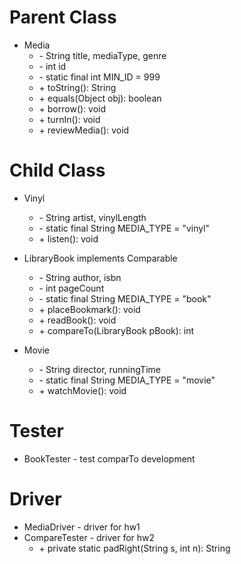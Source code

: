 # Parent Class
* Media
   * \- String title, mediaType, genre
   * \- int id
   * \- static final int MIN_ID = 999
   * \+ toString(): String
   * \+ equals(Object obj): boolean
   * \+ borrow(): void
   * \+ turnIn(): void
   * \+ reviewMedia(): void

# Child Class

* Vinyl
   * \- String artist, vinylLength
   * \- static final String MEDIA_TYPE = "vinyl"
   * \+ listen(): void

* LibraryBook implements Comparable
   * \- String author, isbn
   * \- int pageCount
   * \- static final String MEDIA_TYPE = "book"
   * \+ placeBookmark(): void
   * \+ readBook(): void
   * \+ compareTo(LibraryBook pBook): int

* Movie
   * \- String director, runningTime
   * \- static final String MEDIA_TYPE = "movie"
   * \+ watchMovie(): void

# Tester
* BookTester - test comparTo development

# Driver
* MediaDriver   - driver for hw1
* CompareTester - driver for hw2
    * \+ private static padRight(String s, int n): String

